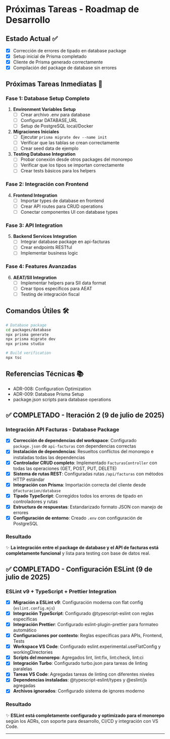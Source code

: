 # Próximas Tareas - Roadmap de Desarrollo

## Estado Actual ✅

- [x] Corrección de errores de tipado en database package
- [x] Setup inicial de Prisma completado
- [x] Cliente de Prisma generado correctamente
- [x] Compilación del package de database sin errores

## Próximas Tareas Inmediatas 🚀

### Fase 1: Database Setup Completo

1. **Environment Variables Setup**
   - [ ] Crear archivo .env para database
   - [ ] Configurar DATABASE_URL
   - [ ] Setup de PostgreSQL local/Docker

2. **Migraciones Iniciales**
   - [ ] Ejecutar `prisma migrate dev --name init`
   - [ ] Verificar que las tablas se crean correctamente
   - [ ] Crear seed data de ejemplo

3. **Testing Database Integration**
   - [ ] Probar conexión desde otros packages del monorepo
   - [ ] Verificar que los tipos se importan correctamente
   - [ ] Crear tests básicos para los helpers

### Fase 2: Integración con Frontend

4. **Frontend Integration**
   - [ ] Importar types de database en frontend
   - [ ] Crear API routes para CRUD operations
   - [ ] Conectar componentes UI con database types

### Fase 3: API Integration

5. **Backend Services Integration**
   - [ ] Integrar database package en api-facturas
   - [ ] Crear endpoints RESTful
   - [ ] Implementar business logic

### Fase 4: Features Avanzadas

6. **AEAT/SII Integration**
   - [ ] Implementar helpers para SII data format
   - [ ] Crear tipos específicos para AEAT
   - [ ] Testing de integración fiscal

## Comandos Útiles 🛠️

```bash
# Database package
cd packages/database
npx prisma generate
npx prisma migrate dev
npx prisma studio

# Build verification
npx tsc
```

## Referencias Técnicas 📚

- ADR-008: Configuration Optimization
- ADR-009: Database Prisma Setup
- package.json scripts para database operations

## ✅ COMPLETADO - Iteración 2 (9 de julio de 2025)

### Integración API Facturas - Database Package
- [x] **Corrección de dependencias del workspace**: Configurado `package.json` de `api-facturas` con dependencias correctas
- [x] **Instalación de dependencias**: Resueltos conflictos del monorepo e instaladas todas las dependencias
- [x] **Controlador CRUD completo**: Implementado `FacturasController` con todas las operaciones (GET, POST, PUT, DELETE)
- [x] **Sistema de rutas REST**: Configuradas rutas `/api/facturas` con métodos HTTP estándar
- [x] **Integración con Prisma**: Importación correcta del cliente desde `@facturacion/database`
- [x] **Tipado TypeScript**: Corregidos todos los errores de tipado en controladores y rutas
- [x] **Estructura de respuestas**: Estandarizado formato JSON con manejo de errores
- [x] **Configuración de entorno**: Creado `.env` con configuración de PostgreSQL

### Resultado
✨ **La integración entre el package de database y el API de facturas está completamente funcional** y lista para testing con base de datos real.

## ✅ COMPLETADO - Configuración ESLint (9 de julio de 2025)

### ESLint v9 + TypeScript + Prettier Integration
- [x] **Migración a ESLint v9**: Configuración moderna con flat config (`eslint.config.mjs`)
- [x] **Integración TypeScript**: Configurado @typescript-eslint con reglas específicas
- [x] **Integración Prettier**: Configurado eslint-plugin-prettier para formateo automático
- [x] **Configuraciones por contexto**: Reglas específicas para APIs, Frontend, Tests
- [x] **Workspace VS Code**: Configurado eslint.experimental.useFlatConfig y workingDirectories
- [x] **Scripts del monorepo**: Agregados lint, lint:fix, lint:check, lint:ci
- [x] **Integración Turbo**: Configurado turbo.json para tareas de linting paralelas
- [x] **Tareas VS Code**: Agregadas tareas de linting con diferentes niveles
- [x] **Dependencias instaladas**: @typescript-eslint/types y @eslint/js agregadas
- [x] **Archivos ignorados**: Configurado sistema de ignores moderno

### Resultado
✨ **ESLint está completamente configurado y optimizado para el monorepo** según los ADRs, con soporte para desarrollo, CI/CD y integración con VS Code.

---
